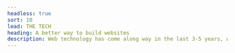 ```yaml
---
headless: true
sort: 10
lead: THE TECH
heading: A better way to build websites
description: Web technology has come along way in the last 3-5 years, with the advent of the JAMStack (read about it here) we believe we are finally in a place where we can deliver simplicty for everyone (maybe this should be in the why us)
---
```


